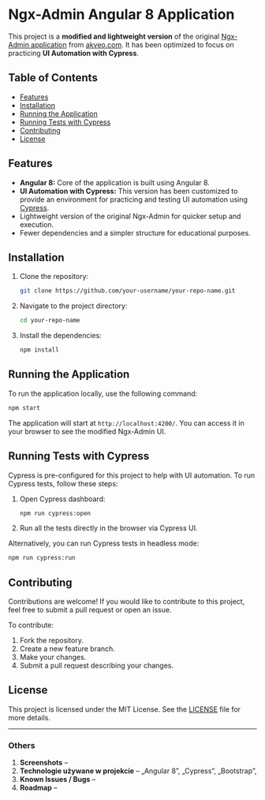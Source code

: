 # Ngx-Admin Angular 8 Application

This project is a **modified and lightweight version** of the original [Ngx-Admin application](https://github.com/akveo/ngx-admin) from [akveo.com](https://akveo.com). It has been optimized to focus on practicing **UI Automation with Cypress**.

## Table of Contents

- [Features](#features)
- [Installation](#installation)
- [Running the Application](#running-the-application)
- [Running Tests with Cypress](#running-tests-with-cypress)
- [Contributing](#contributing)
- [License](#license)

## Features

- **Angular 8:** Core of the application is built using Angular 8.
- **UI Automation with Cypress:** This version has been customized to provide an environment for practicing and testing UI automation using [Cypress](https://www.cypress.io/).
- Lightweight version of the original Ngx-Admin for quicker setup and execution.
- Fewer dependencies and a simpler structure for educational purposes.

## Installation

1. Clone the repository:
   ```bash
   git clone https://github.com/your-username/your-repo-name.git
   ```
2. Navigate to the project directory:
   ```bash
   cd your-repo-name
   ```
3. Install the dependencies:
   ```bash
   npm install
   ```

## Running the Application

To run the application locally, use the following command:

```bash
npm start
```

The application will start at `http://localhost:4200/`. You can access it in your browser to see the modified Ngx-Admin UI.

## Running Tests with Cypress

Cypress is pre-configured for this project to help with UI automation. To run Cypress tests, follow these steps:

1. Open Cypress dashboard:
   ```bash
   npm run cypress:open
   ```
2. Run all the tests directly in the browser via Cypress UI.

Alternatively, you can run Cypress tests in headless mode:

```bash
npm run cypress:run
```

## Contributing

Contributions are welcome! If you would like to contribute to this project, feel free to submit a pull request or open an issue.

To contribute:
1. Fork the repository.
2. Create a new feature branch.
3. Make your changes.
4. Submit a pull request describing your changes.

## License

This project is licensed under the MIT License. See the [LICENSE](LICENSE) file for more details.

---

### Others

1. **Screenshots** – 
2. **Technologie używane w projekcie** –  „Angular 8”, „Cypress”, „Bootstrap”,
3. **Known Issues / Bugs** – 
4. **Roadmap** – 
